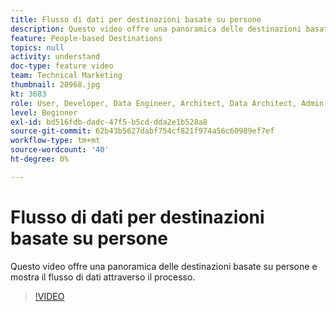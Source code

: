 ```yaml
---
title: Flusso di dati per destinazioni basate su persone
description: Questo video offre una panoramica delle destinazioni basate su persone e mostra il flusso di dati attraverso il processo.
feature: People-based Destinations
topics: null
activity: understand
doc-type: feature video
team: Technical Marketing
thumbnail: 28968.jpg
kt: 3683
role: User, Developer, Data Engineer, Architect, Data Architect, Admin, Leader
level: Beginner
exl-id: bd516fdb-dadc-47f5-b5cd-dda2e1b528a8
source-git-commit: 62b43b5627dabf754cf821f974a56c60989ef7ef
workflow-type: tm+mt
source-wordcount: '40'
ht-degree: 0%

---
```


# Flusso di dati per destinazioni basate su persone

Questo video offre una panoramica delle destinazioni basate su persone e mostra il flusso di dati attraverso il processo.

>[!VIDEO](https://video.tv.adobe.com/v/34905/?quality=12&captions=ita)
